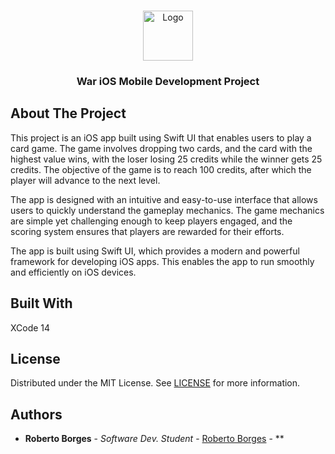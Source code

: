 <br/>
<p align="center">
  <a href="https://github.com/itsRobertoBorges/Mobile_Dev_II-Final-Project">
    <img src="images/logo.png" alt="Logo" width="80" height="80">
  </a>

  <h3 align="center">War iOS Mobile Development Project</h3>

</p>



## About The Project


This project is an iOS app built using Swift UI that enables users to play a card game. The game involves dropping two cards, and the card with the highest value wins, with the loser losing 25 credits while the winner gets 25 credits. The objective of the game is to reach 100 credits, after which the player will advance to the next level.

The app is designed with an intuitive and easy-to-use interface that allows users to quickly understand the gameplay mechanics. The game mechanics are simple yet challenging enough to keep players engaged, and the scoring system ensures that players are rewarded for their efforts.

The app is built using Swift UI, which provides a modern and powerful framework for developing iOS apps. This enables the app to run smoothly and efficiently on iOS devices.


## Built With

XCode 14

## License

Distributed under the MIT License. See [LICENSE](https://github.com/itsRobertoBorges/Mobile_Dev_II-Final-Project/blob/main/LICENSE.md) for more information.

## Authors

* **Roberto Borges** - *Software Dev. Student* - [Roberto Borges]() - **


